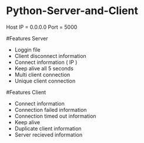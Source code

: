 # Python-Server-and-Client

Host IP =  0.0.0.0
Port    =  5000

#Features Server
  + Loggin file
  + Client disconnect information
  + Connect information ( IP )
  + Keep alive all 5 seconds
  + Multi client connection
  + Unique client connection

#Features Client
  + Connect information
  + Connection failed information
  + Connection timed out information
  + Keep alive
  + Duplicate client information
  + Server recieved information
